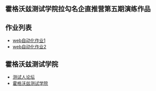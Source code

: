 ## 霍格沃兹测试学院拉勾名企直推营第五期演练作品

## 作业列表
- [web自动化作业1](https://github.com/testroute/HogwartsLG5/blob/main/test_python/src/selenium_demo/selenium_work.py)
- [web自动化作业2](https://github.com/testroute/HogwartsLG5/tree/main/test_python/src/selenium_programe)
## 霍格沃兹测试学院
- [测试人论坛](https://ceshiren.com)
- [霍格沃兹测试学院](https://testing-studio.com)
